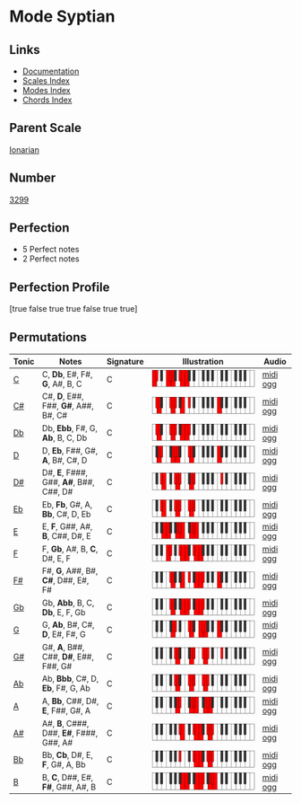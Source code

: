 # Mode Syptian

## Links

- [Documentation](index.md)
- [Scales Index](Scales.md)
- [Modes Index](Modes.md)
- [Chords Index](Chords.md)

## Parent Scale

[Ionarian](ScaleIonarian.md)

## Number

[3299](https://ianring.com/musictheory/scales/3299)

## Perfection

- 5 Perfect notes
- 2 Perfect notes

## Perfection Profile

[true false true true false true true]

## Permutations

| Tonic | Notes | Signature | Illustration | Audio |
|-------|-------|-----------|--------------|-------|
| [C](ModeCNaturalSyptian.md) | C, **Db**, E#, F#, **G**, A#, B, C | C | ![CNaturalSyptian](ModeCNaturalSyptian.png) | [midi](ModeCNaturalSyptian.mid) [ogg](ModeCNaturalSyptian.ogg) |
| [C#](ModeCSharpSyptian.md) | C#, **D**, E##, F##, **G#**, A##, B#, C# | C | ![CSharpSyptian](ModeCSharpSyptian.png) | [midi](ModeCSharpSyptian.mid) [ogg](ModeCSharpSyptian.ogg) |
| [Db](ModeDFlatSyptian.md) | Db, **Ebb**, F#, G, **Ab**, B, C, Db | C | ![DFlatSyptian](ModeDFlatSyptian.png) | [midi](ModeDFlatSyptian.mid) [ogg](ModeDFlatSyptian.ogg) |
| [D](ModeDNaturalSyptian.md) | D, **Eb**, F##, G#, **A**, B#, C#, D | C | ![DNaturalSyptian](ModeDNaturalSyptian.png) | [midi](ModeDNaturalSyptian.mid) [ogg](ModeDNaturalSyptian.ogg) |
| [D#](ModeDSharpSyptian.md) | D#, **E**, F###, G##, **A#**, B##, C##, D# | C | ![DSharpSyptian](ModeDSharpSyptian.png) | [midi](ModeDSharpSyptian.mid) [ogg](ModeDSharpSyptian.ogg) |
| [Eb](ModeEFlatSyptian.md) | Eb, **Fb**, G#, A, **Bb**, C#, D, Eb | C | ![EFlatSyptian](ModeEFlatSyptian.png) | [midi](ModeEFlatSyptian.mid) [ogg](ModeEFlatSyptian.ogg) |
| [E](ModeENaturalSyptian.md) | E, **F**, G##, A#, **B**, C##, D#, E | C | ![ENaturalSyptian](ModeENaturalSyptian.png) | [midi](ModeENaturalSyptian.mid) [ogg](ModeENaturalSyptian.ogg) |
| [F](ModeFNaturalSyptian.md) | F, **Gb**, A#, B, **C**, D#, E, F | C | ![FNaturalSyptian](ModeFNaturalSyptian.png) | [midi](ModeFNaturalSyptian.mid) [ogg](ModeFNaturalSyptian.ogg) |
| [F#](ModeFSharpSyptian.md) | F#, **G**, A##, B#, **C#**, D##, E#, F# | C | ![FSharpSyptian](ModeFSharpSyptian.png) | [midi](ModeFSharpSyptian.mid) [ogg](ModeFSharpSyptian.ogg) |
| [Gb](ModeGFlatSyptian.md) | Gb, **Abb**, B, C, **Db**, E, F, Gb | C | ![GFlatSyptian](ModeGFlatSyptian.png) | [midi](ModeGFlatSyptian.mid) [ogg](ModeGFlatSyptian.ogg) |
| [G](ModeGNaturalSyptian.md) | G, **Ab**, B#, C#, **D**, E#, F#, G | C | ![GNaturalSyptian](ModeGNaturalSyptian.png) | [midi](ModeGNaturalSyptian.mid) [ogg](ModeGNaturalSyptian.ogg) |
| [G#](ModeGSharpSyptian.md) | G#, **A**, B##, C##, **D#**, E##, F##, G# | C | ![GSharpSyptian](ModeGSharpSyptian.png) | [midi](ModeGSharpSyptian.mid) [ogg](ModeGSharpSyptian.ogg) |
| [Ab](ModeAFlatSyptian.md) | Ab, **Bbb**, C#, D, **Eb**, F#, G, Ab | C | ![AFlatSyptian](ModeAFlatSyptian.png) | [midi](ModeAFlatSyptian.mid) [ogg](ModeAFlatSyptian.ogg) |
| [A](ModeANaturalSyptian.md) | A, **Bb**, C##, D#, **E**, F##, G#, A | C | ![ANaturalSyptian](ModeANaturalSyptian.png) | [midi](ModeANaturalSyptian.mid) [ogg](ModeANaturalSyptian.ogg) |
| [A#](ModeASharpSyptian.md) | A#, **B**, C###, D##, **E#**, F###, G##, A# | C | ![ASharpSyptian](ModeASharpSyptian.png) | [midi](ModeASharpSyptian.mid) [ogg](ModeASharpSyptian.ogg) |
| [Bb](ModeBFlatSyptian.md) | Bb, **Cb**, D#, E, **F**, G#, A, Bb | C | ![BFlatSyptian](ModeBFlatSyptian.png) | [midi](ModeBFlatSyptian.mid) [ogg](ModeBFlatSyptian.ogg) |
| [B](ModeBNaturalSyptian.md) | B, **C**, D##, E#, **F#**, G##, A#, B | C | ![BNaturalSyptian](ModeBNaturalSyptian.png) | [midi](ModeBNaturalSyptian.mid) [ogg](ModeBNaturalSyptian.ogg) |
